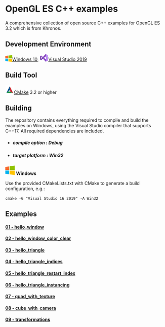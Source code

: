 # OpenGL ES C++ examples
A comprehensive collection of open source C++ examples for OpenGL ES 3.2 which is from Khronos.

## Development Environment

<img src="./images/windowslogo.png" alt="" height="22px" valign="bottom">[Windows 10](https://www.microsoft.com/en-us/software-download/windows10), <img src="./images/vs2019logo.png" alt="" height="26px" valign="bottom">[Visual Studio 2019](https://visualstudio.microsoft.com/zh-hant/vs/?rr=https%3A%2F%2Fwww.baidu.com%2Flink%3Furl%3DS64iLGalmjZ-FW3YG98CKR-p-qlL5e44wYM1QX0YOcUTbyVG9RW-OuEKWDJvhpo5eA_XrGeAjalso5T-f03iaK%26wd%3D%26eqid%3Db664e1c30015a0e9000000065d07a930)

## Build Tool

<img src="./images/cmakelogo.png" alt="" height="32px" valign="bottom">[CMake](https://cmake.org/) 3.2 or higher

## Building

The repository contains everything required to compile and build the examples on Windows,  using the Visual Studio compiler that supports C++17. All required dependencies are included.

- ##### compile option : Debug

- ##### target platform : Win32

<img src="./images/windowslogo.png" alt="" height="30px"> **Windows**

Use the provided CMakeLists.txt with CMake to generate a build configuration, e.g.:

```
cmake -G "Visual Studio 16 2019" -A Win32
```

## Examples

#### [01 - hello_window](<https://github.com/rinkowei/OpenGLES_Examples/tree/master/src/1.hello_window>)



#### [02 - hello_window_color_clear](<https://github.com/rinkowei/OpenGLES_Examples/tree/master/src/2.hello_window_color_clear>)



#### [03 - hello_triangle](<https://github.com/rinkowei/OpenGLES_Examples/tree/master/src/3.hello_triangle>)



#### [04 - hello_triangle_indices](<https://github.com/rinkowei/OpenGLES_Examples/tree/master/src/4.hello_triangle_indices>)



#### [05 - hello_triangle_restart_index](<https://github.com/rinkowei/OpenGLES_Examples/tree/master/src/5.hello_triangle_restart_index>)



#### [06 - hello_triangle_instancing](<https://github.com/rinkowei/OpenGLES_Examples/tree/master/src/6.hello_triangle_instancing>)



#### [07 - quad_with_texture](<https://github.com/rinkowei/OpenGLES_Examples/tree/master/src/7.quad_with_texture>)



#### [08 - cube_with_camera](<https://github.com/rinkowei/OpenGLES_Examples/tree/master/src/8.cube_with_camera>)



#### [09 - transformations](<https://github.com/rinkowei/OpenGLES_Examples/tree/master/src/9.transformations>)

